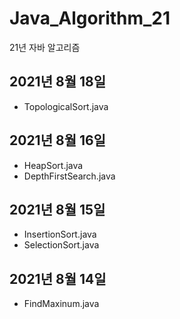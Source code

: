 # Java_Algorithm_21
21년 자바 알고리즘

## 2021년 8월 18일 
- TopologicalSort.java

## 2021년 8월 16일 
- HeapSort.java
- DepthFirstSearch.java

## 2021년 8월 15일 
- InsertionSort.java
- SelectionSort.java 

## 2021년 8월 14일 
- FindMaxinum.java